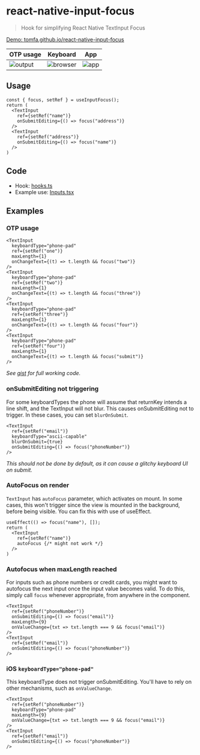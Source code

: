 # react-native-input-focus

> Hook for simplifying React Native TextInput Focus

[Demo: tomfa.github.io/react-native-input-focus](https://tomfa.github.io/react-native-input-focus/)

| OTP usage | Keyboard | App | 
| -------- | ---- | ----- |
| ![output](https://user-images.githubusercontent.com/1502702/86300117-3a29dd00-bc02-11ea-9ab2-8a647c8c5f7a.gif) | ![browser](https://user-images.githubusercontent.com/1502702/86298652-7c511f80-bbfe-11ea-89b5-57f15ed32d06.gif) | ![app](https://user-images.githubusercontent.com/1502702/86298668-8a06a500-bbfe-11ea-9ce1-ae99cd0e666c.gif) | 


## Usage
```tsx
const { focus, setRef } = useInputFocus();
return (
  <TextInput
    ref={setRef("name")}
    onSubmitEditing={() => focus("address")}
  />
  <TextInput
    ref={setRef("address")}
    onSubmitEditing={() => focus("name")}
  />
)
```

## Code
- Hook: [hooks.ts](https://github.com/tomfa/react-native-input-focus/blob/master/hooks.ts)
- Example use: [Inputs.tsx](https://github.com/tomfa/react-native-input-focus/blob/master/Inputs.tsx)

## Examples

### OTP usage

```tsx
<TextInput
  keyboardType="phone-pad"
  ref={setRef("one")}
  maxLength={1}
  onChangeText={(t) => t.length && focus("two")}
/>
<TextInput
  keyboardType="phone-pad"
  ref={setRef("two")}
  maxLength={1}
  onChangeText={(t) => t.length && focus("three")}
/>
<TextInput
  keyboardType="phone-pad"
  ref={setRef("three")}
  maxLength={1}
  onChangeText={(t) => t.length && focus("four")}
/>
<TextInput
  keyboardType="phone-pad"
  ref={setRef("four")}
  maxLength={1}
  onChangeText={(t) => t.length && focus("submit")}
/>
```

_See [gist](https://gist.github.com/tomfa/f2404e5a4c38c83d0eeb44d32c01b577) for full working code._

### onSubmitEditing not triggering
For some keyboardTypes the phone will assume that returnKey intends a line shift, and the TextInput will not blur. This causes onSubmitEditing not to trigger.
In these cases, you can set `blurOnSubmit`.

```tsx
<TextInput
  ref={setRef("email")}
  keyboardType="ascii-capable"
  blurOnSubmit={true}
  onSubmitEditing={() => focus("phoneNumber")}
/>
```

_This should not be done by default, as it can cause a glitchy keyboard UI on submit._

### AutoFocus on render
`TextInput` has `autoFocus` parameter, which activates on mount. In some cases, this won't trigger since the view is mounted in the background, before being visible. You can fix this with use of useEffect.
```tsx
useEffect(() => focus("name"), []);
return (
  <TextInput
    ref={setRef("name")}
    autoFocus {/* might not work */}
  />
)
```

### Autofocus when maxLength reached
For inputs such as phone numbers or credit cards, you might want to autofocus the next input once the input value becomes valid. To do this, simply call `focus` whenever appropriate, from anywhere in the component.
```tsx
<TextInput
  ref={setRef("phoneNumber")}
  onSubmitEditing={() => focus("email")}
  maxLength={9}
  onValueChange={txt => txt.length === 9 && focus("email")}
/>
<TextInput
  ref={setRef("email")}
  onSubmitEditing={() => focus("phoneNumber")}
/>
```

### iOS `keyboardType="phone-pad"`
This keyboardType does not trigger onSubmitEditing. You'll have to rely on other mechanisms, such as `onValueChange`.
```tsx
<TextInput
  ref={setRef("phoneNumber")}
  keyboardType="phone-pad"
  maxLength={9}
  onValueChange={txt => txt.length === 9 && focus("email")}
/>
<TextInput
  ref={setRef("email")}
  onSubmitEditing={() => focus("phoneNumber")}
/>
```
